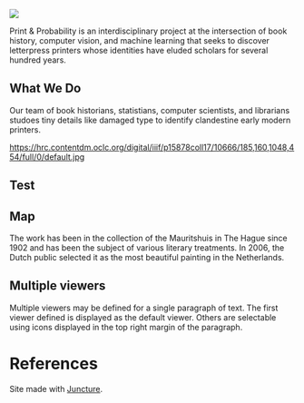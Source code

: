 <a href="https://juncture-digital.org"><img src="https://juncture-digital.org/images/ve-button.png"></a>

<param ve-config
       title="Print & Probability"
       banner="https://upload.wikimedia.org/wikipedia/commons/thumb/8/81/AtelierTypographie-AVonWerdt.jpg/1280px-AtelierTypographie-AVonWerdt.jpg"
       layout="vertical">

<!-- banner="https://hrc.contentdm.oclc.org/digital/iiif/p15878coll17/10666/185,160,1048,454/full/0/default.jpg"
              layout="vertical"> -->

<!-- Entities discussed throughout the essay are typically defined before the essay text and
     are thus available in all text.  Entity identifiers (QIDs) can be found in either
     Wikipedia or Wikidata (https://www.wikidata.org)> -->
<param ve-entity eid="Q185372"> <!-- Girl with a Pearl Earring painting -->
<param ve-entity eid="Q41264"> <!-- Johannes Vermeer -->
<param ve-entity eid="Q221092"> <!-- Mauritshuis -->
<param ve-entity eid="Q36600"> <!-- The Hague -->


Print & Probability
is an interdisciplinary project at the intersection of book history, computer vision, and machine learning that seeks to discover letterpress printers whose identities have eluded scholars for several hundred years.

<param ve-graphic
       url="https://www.cmu.edu/dietrich/news/news-stories/2019/november/images/milton-mystery-figure-sketch3-2000x1000-min.jpg">










## What We Do

Our team of book historians, statistians, computer scientists, and librarians studoes tiny details like <span data-mouseover-image-zoomto="313,1566,142,115">damaged type</span> to identify clandestine early modern printers.

<param ve-image
       label="Areopagitica"
       description="1644 pamphlet by John Milton"
       license="public domain"
       url="https://hrc.contentdm.oclc.org/digital/iiif/p15878coll17/10666/full/full/0/default.jpg">

<param ve-graphic
       url="https://www.cmu.edu/dietrich/news/news-stories/2019/november/images/milton-mystery-figure-sketch3-2000x1000-min.jpg">

https://hrc.contentdm.oclc.org/digital/iiif/p15878coll17/10666/185,160,1048,454/full/0/default.jpg

## Test

<param ve-image
       url="https://hrc.contentdm.oclc.org/digital/iiif/p15878coll17/10666/full/full/0/default.jpg">

## Map

The work has been in the collection of the Mauritshuis in The Hague since 1902 and has been the subject of various literary treatments. In 2006, the Dutch public selected it as the most beautiful painting in the Netherlands.
<param ve-map center="Q36600" zoom="11" prefer-geojson>

## Multiple viewers

Multiple viewers may be defined for a single paragraph of text.  The first viewer defined is displayed as the default viewer.  Others are selectable using icons displayed in the top right margin of the paragraph.
<param ve-image
       manifest="https://iiif.juncture-digital.org/manifest/6dd738aed85597cac540ad31dd5818e86ef7f2918c7b43a9eb3123d5538e6e4c">
<param ve-map center="Q36600" zoom="11">

# References

[^1]: [Wikipedia: Girl with a Pearl Earring](https://en.wikipedia.org/wiki/Girl_with_a_Pearl_Earring)

Site made with [Juncture](https://juncture-digital.org).
